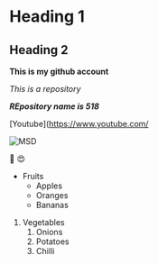 # Heading 1
## Heading 2

**This is my github account**

*This is a repository*

***REpository name is 518***

[Youtube](https://www.youtube.com/

![MSD](https://cricketaddictor.gumlet.io/wp-content/uploads/2021/10/MS-Dhoni-IPL-2021-Trophy.png?compress=true&quality=80&w=800&dpr=2.6)

:smiling_face_with_three_hearts:
:heart_eyes:

* Fruits
  * Apples
  * Oranges
  * Bananas
 
 1. Vegetables
    1. Onions
    2. Potatoes
    3. Chilli
  
